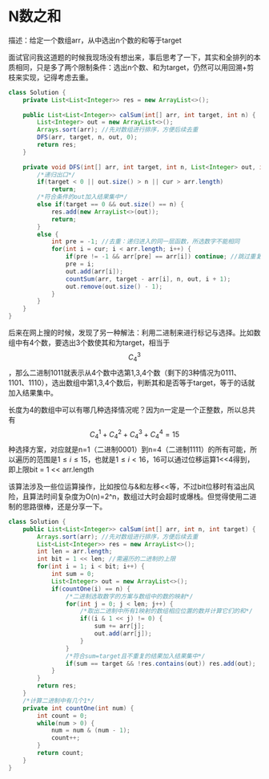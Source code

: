 # N数之和

描述：给定一个数组arr，从中选出n个数的和等于target

面试官问我这道题的时候我现场没有想出来，事后思考了一下，其实和全排列的本质相同，只是多了两个限制条件：选出n个数、和为target，仍然可以用回溯+剪枝来实现，记得考虑去重。

```java
class Solution {
    private List<List<Integer>> res = new ArrayList<>();
    
    public List<List<Integer>> calSum(int[] arr, int target, int n) {
        List<Integer> out = new ArrayList<>();
        Arrays.sort(arr); //先对数组进行排序，方便后续去重
        DFS(arr, target, n, out, 0);
        return res;
    }
    
    private void DFS(int[] arr, int target, int n, List<Integer> out, int cur) {
        /*递归出口*/
        if(target < 0 || out.size() > n || cur > arr.length) 
            return;
        /*符合条件的out加入结果集中*/
        else if(target == 0 && out.size() == n) {
            res.add(new ArrayList<>(out));
            return;
        }
        else {
            int pre = -1; //去重：递归进入的同一层函数，所选数字不能相同
            for(int i = cur; i < arr.length; i++) {
                if(pre != -1 && arr[pre] == arr[i]) continue; //跳过重复的数
                pre = i;
                out.add(arr[i]);
                countSum(arr, target - arr[i], n, out, i + 1);
                out.remove(out.size() - 1);
            }
        }
    }
}
```

后来在网上搜的时候，发现了另一种解法：利用二进制来进行标记与选择。比如数组中有4个数，要选出3个数使其和为target，相当于$$C_{4}^{3}$$，那么二进制1011就表示从4个数中选第1,3,4个数（剩下的3种情况为0111、1101、1110），选出数组中第1,3,4个数后，判断其和是否等于target，等于的话就加入结果集中。

长度为4的数组中可以有哪几种选择情况呢？因为n一定是一个正整数，所以总共有$$C_{4}^{1}+C_{4}^{2}+C_{4}^{3}+C_{4}^{4}=15$$种选择方案，对应就是n=1（二进制0001）到n=4（二进制1111）的所有可能，所以遍历的范围是$1\leq i\leq 15$，也就是$1\leq i< 16$，16可以通过位移运算1<<4得到，即上限bit = 1 << arr.length

该算法涉及一些位运算操作，比如按位与&和左移<<等，不过bit位移时有溢出风险，且算法时间复杂度为O(n)=2^n，数组过大时会超时或爆栈。但觉得使用二进制的思路很棒，还是分享一下。

```java
class Solution {
    public List<List<Integer>> calSum(int[] arr, int n, int target) {
        Arrays.sort(arr); //先对数组进行排序，方便后续去重
        List<List<Integer>> res = new ArrayList<>();
        int len = arr.length;
        int bit = 1 << len; //需遍历的二进制的上限
        for(int i = 1; i < bit; i++) {
            int sum = 0;
            List<Integer> out = new ArrayList<>();
            if(countOne(i) == n) {
                /*二进制选取数字的方案与数组中的数的映射*/
                for(int j = 0; j < len; j++) {
                    /*取出二进制中所有1映射的数组相应位置的数并计算它们的和*/
                    if((i & 1 << j) != 0) {
                        sum += arr[j];
                        out.add(arr[j]);
                    }
                }
                /*符合sum=target且不重复的结果加入结果集中*/
                if(sum == target && !res.contains(out)) res.add(out);
            }
        }
        return res;
    }
    /*计算二进制中有几个1*/
    private int countOne(int num) {
        int count = 0;
        while(num > 0) {
            num = num & (num - 1);
            count++;
        }
        return count;
    }
}
```